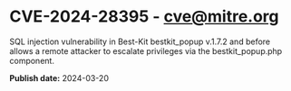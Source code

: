 # CVE-2024-28395 - cve@mitre.org

SQL injection vulnerability in Best-Kit bestkit_popup v.1.7.2 and before allows a remote attacker to escalate privileges via the bestkit_popup.php component.

**Publish date:** 2024-03-20
